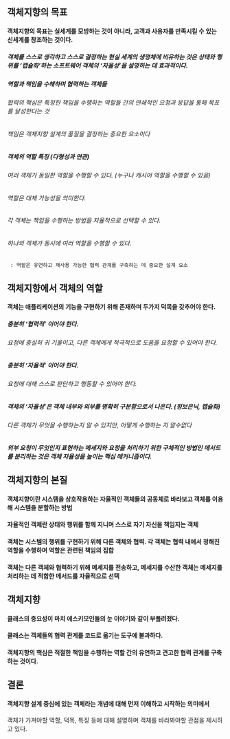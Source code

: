 객체지향의 목표
---
#### 객체지향의 목표는 실세계를 모방하는 것이 아니라, 고객과 사용자를 만족시킬 수 있는 신세계를 창조하는 것이다.
##### 객체를 스스로 생각하고 스스로 결정하는 현실 세계의 생명체에 비유하는 것은 상태와 행위를 ‘캡슐화’하는 소프트웨어 객체의 ‘자율성’을 설명하는 데 효과적이다.
##### 역할과 책임을 수해하며 협력하는 객체들
###### 협력의 핵심은 특정한 책임을 수행하는 역할들 간의 연쇄적인 요청과 응답을 통해 목표를 달성한다는 것
###### 책임은 객체지향 설계의 품질을 결정하는 중요한 요소이다
##### 객체의 역할 특징 (다형성과 연관)
###### 여러 객체가 동일한 역할을 수행할 수 있다. (누구나 캐시어 역할을 수행할 수 있음)
###### 역할은 대체 가능성을 의미한다.
###### 각 객체는 책임을 수행하는 방법을 자율적으로 선택할 수 있다.
###### 하나의 객체가 동시에 여러 역할을 수행할 수 있다.
     : 역할은 유연하고 재사용 가능한 협력 관계를 구축하는 데 중요한 설계 요소
    
객체지향에서 객체의 역할
---
#### 객체는 애플리케이션의 기능을 구현하기 위해 존재하며 두가지 덕목을 갖추어야 한다.
##### 충분히 ‘협력적’ 이어야 한다.
###### 요청에 충실히 귀 기울이고, 다른 객체에게 적극적으로 도움을 요청할 수 있어야 한다.
##### 충분히 ‘자율적’ 이어야 한다.
###### 요청에 대해 스스로 판단하고 행동할 수 있어야 한다.
##### 객채의 ‘자율성’은 객체 내부와 외부를 명확히 구분함으로서 나온다. (정보은닉, 캡슐화)
###### 다른 객체가 무엇을 수행하는지 알 수 있지만, 어떻게 수행하는 지 알수없다
##### 외부 요청이 무엇인지 표현하는 메세지와 요청을 처리하기 위한 구체적인 방법인 메서드를 분리하는 것은 객체 자율성을 높이는 핵심 메커니즘이다.

객체지향의 본질
---
#### 객체지향이란 시스템을 상호작용하는 자율적인 객체들의 공동체로 바라보고 객체를 이용해 시스템을 분할하는 방법
#### 자율적인 객체란 상태와 행위를 함께 지니며 스스로 자기 자신을 책임지는 객체
#### 객체는 시스템의 행위를 구현하기 위해 다른 객체와 협력. 각 객체는 협력 내에서 정해진 역할을 수행하며 역할은 관련된 책임의 집합
#### 객체는 다른 객체와 협력하기 위해 메세지를 전송하고, 메세지를 수산한 객체는 메세지를 처리하는 데 적합한 메서드를 자율적으로 선택

객체지향
---
#### 클래스의 중요성이 마치 에스키모인들의 눈 이야기와 같이 부풀려졌다.
#### 클래스는 객체들의 협력 관계를 코드로 옮기는 도구에 불과하다.
#### 객체지향의 핵심은 적절한 책임을 수행하는 역할 간의 유연하고 견고한 협력 관계를 구축하는 것이다.

결론
---
#### 객체지향 설계 중심에 있는 객체라는 개념에 대해 먼저 이해하고 시작하는 의미에서
객체가 가져야할 역할, 덕목, 특징 등에 대해 설명하며 객체를 바라봐야할 관점을 제시하고 있다.


